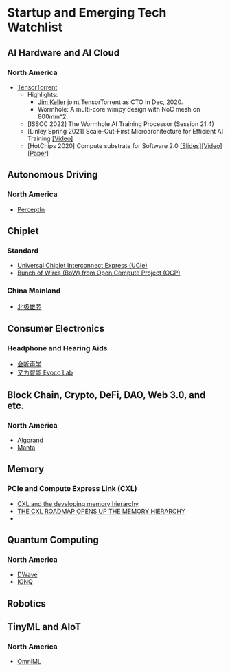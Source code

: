 # Startup and Emerging Tech Watchlist

## AI Hardware and AI Cloud

### North America

- [TensorTorrent](https://tenstorrent.com/)
  - Highlights:
    - [Jim Keller](https://en.wikipedia.org/wiki/Jim_Keller_(engineer)) joint TensorTorrent as CTO in Dec, 2020.  
    - Wormhole: A multi-core wimpy design with NoC mesh on 800mm^2. 
  - [ISSCC 2022] The Wormhole AI Training Processor (Session 21.4)
  - [Linley Spring 2021] Scale-Out-First Microarchitecture for Efficient AI Training [[Video]](https://youtu.be/Id3enIOAY2Q)
  - [HotChips 2020] Compute substrate for Software 2.0 [[Slides]](https://ieeexplore.ieee.org/abstract/document/9220687)[[Video]](https://youtu.be/o5hhEJrHH4c?t=4024)[[Paper]](https://ieeexplore.ieee.org/abstract/document/9373921)


## Autonomous Driving

### North America

- [PerceptIn](https://www.perceptin.io/)

## Chiplet

### Standard

- [Universal Chiplet Interconnect Express (UCIe)](https://www.uciexpress.org/)
- [Bunch of Wires (BoW) from Open Compute Project (OCP)](https://www.computer.org/csdl/magazine/mi/2021/01/09271827/1p2RNYCgZNe)

### China Mainland

- [北极雄芯](http://www.bjxx.tech/)

## Consumer Electronics

### Headphone and Hearing Aids

- [会听声学](http://www.ht-acoustics.com/)
- [又为智能 Evoco Lab](https://healthtechinsider.com/2021/01/08/ces-2021-award-winning-hearing-aid-boasts-onboard-intelligence/)

## Block Chain, Crypto, DeFi, DAO, Web 3.0, and etc.

### North America

- [Algorand](https://www.algorand.com/)
- [Manta](https://www.manta.network/)

## Memory

### PCIe and Compute Express Link (CXL)

- [CXL and the developing memory hierarchy](https://blocksandfiles.com/2021/03/25/cxl-and-the-developing-memory-hierarchy/)
- [THE CXL ROADMAP OPENS UP THE MEMORY HIERARCHY](https://www.nextplatform.com/2021/09/07/the-cxl-roadmap-opens-up-the-memory-hierarchy/)
- 

## Quantum Computing

### North America

- [DWave](https://www.dwavesys.com/)
- [IONQ](https://ionq.com/)

## Robotics

## TinyML and AIoT

### North America

- [OmniML](https://omniml.ai/)
